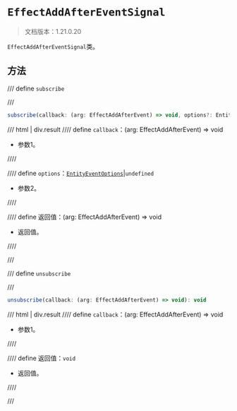 # `EffectAddAfterEventSignal`

> 文档版本：1.21.0.20

`EffectAddAfterEventSignal`类。

## 方法

/// define
`subscribe`


///

```js
subscribe(callback: (arg: EffectAddAfterEvent) => void, options?: EntityEventOptions): (arg: EffectAddAfterEvent) => void
```

/// html | div.result
//// define
`callback`：(arg: EffectAddAfterEvent) => void

- 参数1。


////

//// define
`options`：[`EntityEventOptions`](../entityeventoptions.md)|`undefined`

- 参数2。


////

//// define
返回值：(arg: EffectAddAfterEvent) => void

- 返回值。


////

///


/// define
`unsubscribe`


///

```js
unsubscribe(callback: (arg: EffectAddAfterEvent) => void): void
```

/// html | div.result
//// define
`callback`：(arg: EffectAddAfterEvent) => void

- 参数1。


////

//// define
返回值：`void`

- 返回值。


////

///

